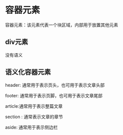 # 容器元素

容器元素：该元素代表一个块区域，内部用于放置其他元素

## div元素

没有语义

## 语义化容器元素

header: 通常用于表示页头，也可用于表示文章头部

footer: 通常用于表示页脚，也可用于表示文章尾部

article:通常用于表示整篇文章

section : 通常表示文章的章节

aside: 通常用于表示侧边栏 
